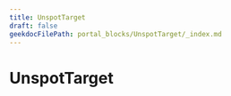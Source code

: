 ```yaml
---
title: UnspotTarget
draft: false
geekdocFilePath: portal_blocks/UnspotTarget/_index.md
---
```

# UnspotTarget